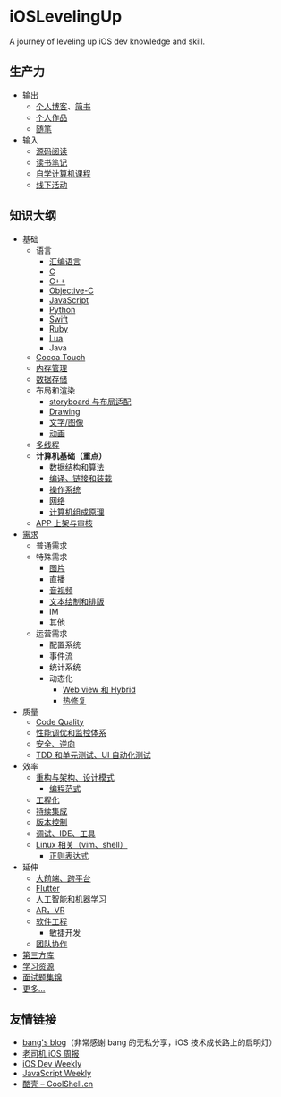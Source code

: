 # iOSLevelingUp

A journey of leveling up iOS dev knowledge and skill.

## 生产力

- 输出
  - [个人博客](https://shannonchenchn.github.io/)、[简书](http://www.jianshu.com/u/4ef5e287fc91)
  - [个人作品](https://github.com/ShannonChenCHN/SCKit)
  - [随笔](https://github.com/ShannonChenCHN/eureka)
- 输入
  - [源码阅读](https://github.com/ShannonChenCHN/iOSLevelingUp/tree/master/ReadingSourceCode)
  - [读书笔记](https://github.com/ShannonChenCHN/iOSLevelingUp/tree/master/ReadingBooks)
  - [自学计算机课程](https://github.com/ShannonChenCHN/what-is-computer-science)
  - [线下活动](https://github.com/ShannonChenCHN/eureka/issues/86)


## 知识大纲

- 基础
  - 语言
    - [汇编语言](https://github.com/ShannonChenCHN/iOSDevLevelingUp/issues/123)
    - [C](https://github.com/ShannonChenCHN/iOSLevelingUp/issues/99)
    - [C++](https://github.com/ShannonChenCHN/ACppTour)
    - [Objective-C](https://github.com/ShannonChenCHN/iOSLevelingUp/issues/39)
    - [JavaScript](https://github.com/ShannonChenCHN/AFrontEndWebDevTour)
    - [Python](https://github.com/ShannonChenCHN/APythonTour)
    - [Swift](https://github.com/ShannonChenCHN/iOSLevelingUp/issues/14)
    - [Ruby](https://github.com/ShannonChenCHN/iOSLevelingUp/issues/96)
    - [Lua](https://github.com/ShannonChenCHN/iOSLevelingUp/issues/116)
    - Java
  - [Cocoa Touch](https://github.com/ShannonChenCHN/iOSLevelingUp/issues/51)
  - [内存管理](https://github.com/ShannonChenCHN/iOSLevelingUp/issues/38)
  - [数据存储](https://github.com/ShannonChenCHN/iOSLevelingUp/issues/34)
  - 布局和渲染
    - [storyboard 与布局适配](https://github.com/ShannonChenCHN/iOSLevelingUp/issues/8)
    - [Drawing](https://github.com/ShannonChenCHN/iOSLevelingUp/issues/48)
    - [文字/图像](https://github.com/ShannonChenCHN/iOSLevelingUp/issues/44)
    - [动画](https://github.com/ShannonChenCHN/iOSLevelingUp/issues/31)
  - [多线程](https://github.com/ShannonChenCHN/iOSLevelingUp/issues/16)
  - **计算机基础（重点）**
    - [数据结构和算法](https://github.com/ShannonChenCHN/DataStructure-Algorithm-Notes)
    - [编译、链接和装载](https://github.com/ShannonChenCHN/iOSLevelingUp/issues/47)
    - [操作系统](https://github.com/ShannonChenCHN/iOSLevelingUp/issues/54)
    - [网络](https://github.com/ShannonChenCHN/iOSLevelingUp/issues/37)
    - [计算机组成原理](https://github.com/ShannonChenCHN/iOSLevelingUp/issues/109)
  - [APP 上架与审核](https://github.com/ShannonChenCHN/iOSLevelingUp/issues/20)
- [需求](https://github.com/ShannonChenCHN/iOSLevelingUp/issues/41)
  - 普通需求
  - 特殊需求
    - [图片](https://github.com/ShannonChenCHN/iOSLevelingUp/issues/33)
    - [直播](https://github.com/ShannonChenCHN/iOSLevelingUp/issues/36)
    - [音视频](https://github.com/ShannonChenCHN/iOSLevelingUp/issues/13)
    - [文本绘制和排版](https://github.com/ShannonChenCHN/iOSLevelingUp/issues/30)
    - IM
    - 其他
  - 运营需求
    - 配置系统
    - 事件流
    - 统计系统
    - 动态化
      - [Web view 和 Hybrid](https://github.com/ShannonChenCHN/iOSLevelingUp/issues/32)
      - [热修复](https://github.com/ShannonChenCHN/iOSDevLevelingUp/issues/121)
- 质量
  - [Code Quality](https://github.com/ShannonChenCHN/iOSLevelingUp/issues/27)
  - [性能调优和监控体系](https://github.com/ShannonChenCHN/iOSLevelingUp/issues/26)
  - [安全、逆向](https://github.com/ShannonChenCHN/iOSLevelingUp/issues/28)
  - [TDD 和单元测试、UI 自动化测试](https://github.com/ShannonChenCHN/iOSLevelingUp/issues/24)
- 效率
  - [重构与架构、设计模式](https://github.com/ShannonChenCHN/iOS-App-Architecture)
    - [编程范式](https://github.com/ShannonChenCHN/iOSLevelingUp/issues/22)
  - [工程化](https://github.com/ShannonChenCHN/iOSLevelingUp/issues/40)
  - [持续集成](https://github.com/ShannonChenCHN/iOSLevelingUp/issues/29)
  - [版本控制](https://github.com/ShannonChenCHN/iOSLevelingUp/issues/43)
  - [调试、IDE、工具](https://github.com/ShannonChenCHN/iOSLevelingUp/issues/10)
  - [Linux 相关（vim、shell）](https://github.com/ShannonChenCHN/iOSLevelingUp/issues/2)
    - [正则表达式](https://github.com/ShannonChenCHN/iOSLevelingUp/issues/85)
- 延伸
  - [大前端、跨平台](https://github.com/ShannonChenCHN/iOSLevelingUp/issues/21)
  - [Flutter](https://github.com/ShannonChenCHN/iOSDevLevelingUp/issues/118)
  - [人工智能和机器学习](https://github.com/ShannonChenCHN/iOSLevelingUp/issues/56)
  - [AR，VR](https://github.com/ShannonChenCHN/iOSLevelingUp/issues/92)
  - [软件工程](https://github.com/ShannonChenCHN/iOSLevelingUp/issues/9)
    - 敏捷开发
  - [团队协作](https://github.com/ShannonChenCHN/iOSLevelingUp/issues/106)
- [第三方库](https://github.com/ShannonChenCHN/iOSLevelingUp/blob/master/ReadingSourceCode/Awesome-iOS.md)
- [学习资源](https://github.com/ShannonChenCHN/iOSLevelingUp/blob/master/Resources.md)
- [面试题集锦](https://github.com/ShannonChenCHN/iOSLevelingUp/issues/18)
- [更多...](https://github.com/ShannonChenCHN/iOSLevelingUp/issues)


## 友情链接
- [bang's blog](http://blog.cnbang.net/)（非常感谢 bang 的无私分享，iOS 技术成长路上的启明灯）
- [老司机 iOS 周报](https://github.com/SwiftOldDriver/iOS-Weekly)
- [iOS Dev Weekly](https://iosdevweekly.com/)
- [JavaScript Weekly](https://javascriptweekly.com/issues/412)
- [酷壳 – CoolShell.cn](https://coolshell.cn/)

